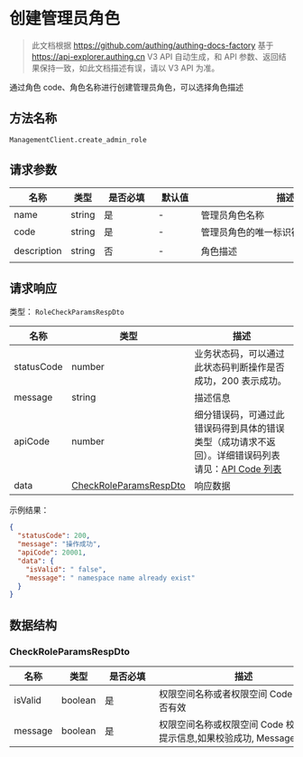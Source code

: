 # 创建管理员角色

<!--
  警告⚠️：
  不要直接修改该文档，
  https://github.com/Authing/authing-docs-factory
  使用该项目进行生成
-->

<LastUpdated />

> 此文档根据 https://github.com/authing/authing-docs-factory 基于 https://api-explorer.authing.cn V3 API 自动生成，和 API 参数、返回结果保持一致，如此文档描述有误，请以 V3 API 为准。

通过角色 code、角色名称进行创建管理员角色，可以选择角色描述

## 方法名称

`ManagementClient.create_admin_role`

## 请求参数

| 名称 | 类型 | <div style="width:80px">是否必填</div> | <div style="width:60px">默认值</div> | <div style="width:300px">描述</div> | <div style="width:200px">示例值</div> |
| ---- | ---- | ---- | ---- | ---- | ---- |
| name | string | 是 | - | 管理员角色名称  | `manager` |
| code | string | 是 | - | 管理员角色的唯一标识符  | `manager` |
| description | string | 否 | - | 角色描述  | `this is role manager description` |




## 请求响应

类型： `RoleCheckParamsRespDto`

| 名称 | 类型 | 描述 |
| ---- | ---- | ---- |
| statusCode | number | 业务状态码，可以通过此状态码判断操作是否成功，200 表示成功。 |
| message | string | 描述信息 |
| apiCode | number | 细分错误码，可通过此错误码得到具体的错误类型（成功请求不返回）。详细错误码列表请见：[API Code 列表](https://api-explorer.authing.cn/?tag=group/%E5%BC%80%E5%8F%91%E5%87%86%E5%A4%87#tag/%E5%BC%80%E5%8F%91%E5%87%86%E5%A4%87/%E9%94%99%E8%AF%AF%E5%A4%84%E7%90%86/apiCode) |
| data | <a href="#CheckRoleParamsRespDto">CheckRoleParamsRespDto</a> | 响应数据 |



示例结果：

```json
{
  "statusCode": 200,
  "message": "操作成功",
  "apiCode": 20001,
  "data": {
    "isValid": " false",
    "message": " namespace name already exist"
  }
}
```

## 数据结构


### <a id="CheckRoleParamsRespDto"></a> CheckRoleParamsRespDto

| 名称 | 类型 | <div style="width:80px">是否必填</div> | <div style="width:300px">描述</div> | <div style="width:200px">示例值</div> |
| ---- |  ---- | ---- | ---- | ---- |
| isValid | boolean | 是 | 权限空间名称或者权限空间 Code 校验是否有效   |  ` false` |
| message | boolean | 是 | 权限空间名称或权限空间 Code 校验失败提示信息,如果校验成功, Message 不返回   |  ` namespace name already exist` |


